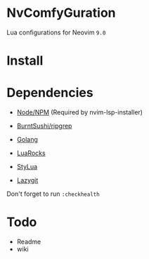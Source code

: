 # NvComfyGuration
Lua configurations for Neovim `9.0`

# Install
# Dependencies
- [Node/NPM](https://nodejs.org/en/download/) (Required by nvim-lsp-installer)
- [BurntSushi/ripgrep](https://github.com/BurntSushi/ripgrep) 

- [Golang](https://go.dev/doc/install)
- [LuaRocks](https://github.com/luarocks/luarocks)
- [StyLua](https://github.com/JohnnyMorganz/StyLua)
- [Lazygit](https://github.com/jesseduffield/lazygit)

Don't forget to run `:checkhealth`
# Todo
- Readme
- wiki
